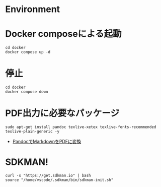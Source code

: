 Environment
===

# Docker composeによる起動

```
cd docker
docker compose up -d
```

# 停止

```
cd docker
docker compose down
```

# PDF出力に必要なパッケージ

```
sudo apt-get install pandoc texlive-xetex texlive-fonts-recommended texlive-plain-generic -y
```

* [PandocでMarkdownをPDFに変換](https://zenn.dev/karaage0703/articles/976863b4f95486)

# SDKMAN!

```
curl -s "https://get.sdkman.io" | bash
source "/home/vscode/.sdkman/bin/sdkman-init.sh"
```
